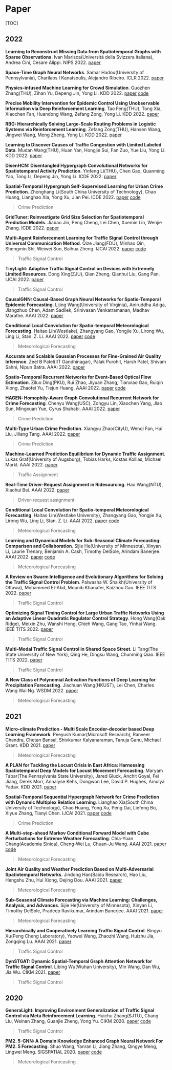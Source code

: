 # Paper

[TOC]

## 2022

**Learning to Reconstruct Missing Data from Spatiotemporal Graphs with Sparse Observations**. Ivan Marisca(Università della Svizzera italiana), Andrea Cini, Cesare Alippi. NIPS 2022. [paper](https://arxiv.org/abs/2205.13479)

**Space-Time Graph Neural Networks**. Samar Hadou(University of Pennsylvania), Charilaos I Kanatsoulis, Alejandro Ribeiro. ICLR 2022. [paper](https://openreview.net/forum?id=XJiajt89Omg)

**Physics-infused Machine Learning for Crowd Simulation**. Guozhen Zhang(THU), Zihan Yu, Depeng Jin, Yong Li. KDD 2022. [paper](https://dl.acm.org/doi/abs/10.1145/3534678.3539440) [code](https://github.com/tsinghua-fib-lab/PIML)

**Precise Mobility Intervention for Epidemic Control Using Unobservable Information via Deep Reinforcement Learning**. Tao Feng(THU), Tong Xia, Xiaochen Fan, Huandong Wang, Zefang Zong, Yong Li. KDD 2022. [paper](https://dl.acm.org/doi/abs/10.1145/3534678.3539195)

**RBG: Hierarchically Solving Large-Scale Routing Problems in Logistic Systems via Reinforcement Learning**. Zefang Zong(THU), Hansen Wang, Jingwei Wang, Meng Zheng, Yong Li. KDD 2022. [paper](https://dl.acm.org/doi/abs/10.1145/3534678.3539037)

**Learning to Discover Causes of Traffic Congestion with Limited Labeled Data**. Mudan Wang(THU), Huan Yan, Hongjie Sui, Fan Zuo, Yue Liu, Yong Li. KDD 2022. [paper](https://dl.acm.org/doi/abs/10.1145/3534678.3539185)

**DisenHCN: Disentangled Hypergraph Convolutional Networks for Spatiotemporal Activity Prediction**. Yinfeng Li(THU), Chen Gao, Quanming Yao, Tong Li, Depeng Jin, Yong Li. ICDE 2022. [paper](https://arxiv.org/abs/2208.06794)

**Spatial-Temporal Hypergraph Self-Supervised Learning for Urban Crime Prediction**. Zhonghang Li(South China University of Technology), Chao Huang, Lianghao Xia, Yong Xu, Jian Pei. ICDE 2022. [paper](https://arxiv.org/abs/2204.08587) [code](https://github.com/LZH-YS1998/STHSL)

> Crime Prediction

**GridTuner: Reinvestigate Grid Size Selection for Spatiotemporal Prediction Models**. Jiabao Jin, Peng Cheng, Lei Chen, Xuemin Lin, Wenjie Zhang. ICDE 2022. [paper](https://ieeexplore.ieee.org/document/9835688)

**Multi-Agent Reinforcement Learning for Traffic Signal Control through Universal Communication Method**. Qize Jiang(FDU), Minhao Qin, Shengmin Shi, Weiwei Sun, Baihua Zheng. IJCAI 2022. [paper](https://arxiv.org/abs/2204.12190) [code](https://github.com/zyr17/UniLight)

> Traffic Signal Control

**TinyLight: Adaptive Traffic Signal Control on Devices with Extremely Limited Resources**. Dong Xing(ZJU), Qian Zheng, Qianhui Liu, Gang Pan. IJCAI 2022. [paper](https://arxiv.org/abs/2205.00427)

> Traffic Signal Control

**CausalGNN: Causal-Based Graph Neural Networks for Spatio-Temporal Epidemic Forecasting**. Lijing Wang(University of Virginia), Aniruddha Adiga, Jiangzhuo Chen, Adam Sadilek, Srinivasan Venkatramanan, Madhav Marathe. AAAI 2022. [paper](https://aaai-2022.virtualchair.net/poster_aisi6475)

**Conditional Local Convolution for Spatio-temporal Meteorological Forecasting**. Haitao Lin(Westlake), Zhangyang Gao, Yongjie Xu, Lirong Wu, Ling Li, Stan. Z. Li. AAAI 2022. [paper](https://arxiv.org/abs/2101.01000) [code](https://github.com/BIRD-TAO/CLCRN)

> Meteorological Forecasting

**Accurate and Scalable Gaussian Processes for Fine-Grained Air Quality Inference**. Zeel B Patel(IIT Gandhinagar), Palak Purohit, Harsh Patel, Shivam Sahni, Nipun Batra. AAAI 2022. [paper](https://aaai-2022.virtualchair.net/poster_aisi11178)

**Spatio-Temporal Recurrent Networks for Event-Based Optical Flow Estimation**. Ziluo Ding(PKU), Rui Zhao, Jiyuan Zhang, Tianxiao Gao, Ruiqin Xiong, Zhaofei Yu, Tiejun Huang. AAAI 2022. [paper](https://aaai-2022.virtualchair.net/poster_aaai4337) [code](https://github.com/ruizhao26/ste-flownet)

**HAGEN: Homophily-Aware Graph Convolutional Recurrent Network for Crime Forecasting**. Chenyu Wang(USC), Zongyu Lin, Xiaochen Yang, Jiao Sun, Mingxuan Yue, Cyrus Shahabi. AAAI 2022. [paper](https://aaai-2022.virtualchair.net/poster_aaai12056)

> Crime Prediction

**Multi-Type Urban Crime Prediction**. Xiangyu Zhao(CityU), Wenqi Fan, Hui Liu, Jiliang Tang. AAAI 2022. [paper](https://ojs.aaai.org/index.php/AAAI/article/view/20360)

> Crime Prediction

**Machine-Learned Prediction Equilibrium for Dynamic Traffic Assignment**. Lukas Graf(University of Augsburg), Tobias Harks, Kostas Kollias, Michael Markl. AAAI 2022. [paper](https://aaai-2022.virtualchair.net/poster_aaai919)

> Traffic Assignment

**Real-Time Driver-Request Assignment in Ridesourcing**. Hao Wang(NTU), Xiaohui Bei. AAAI 2022. [paper](https://ojs.aaai.org/index.php/AAAI/article/view/20299)

> Driver-request assignment

**Conditional Local Convolution for Spatio-temporal Meteorological Forecasting**. Haitao Lin(Westlake University), Zhangyang Gao, Yongjie Xu, Lirong Wu, Ling Li, Stan. Z. Li. AAAI 2022. [paper](https://arxiv.org/abs/2101.01000) [code](https://github.com/BIRD-TAO/CLCRN)

> Meteorological Forecasting

**Learning and Dynamical Models for Sub-Seasonal Climate Forecasting: Comparison and Collaboration**. Sijie He(University of Minnesota), Xinyan Li, Laurie Trenary, Benjamin A. Cash, Timothy DelSole, Arindam Banerjee. AAAI 2022. [paper](https://arxiv.org/abs/2110.05196) [code](https://github.com/Sijie-umn/SSF-MIP)

> Meteorological Forecasting

**A Review on Swarm Intelligence and Evolutionary Algorithms for Solving the Traffic Signal Control Problem**. Palwasha W. Shaikh(University of Ottawa), Mohammed El-Abd, Mounib Khanafer, Kaizhou Gao. IEEE TITS 2022. [paper](https://ieeexplore.ieee.org/document/9170901)

> Traffic Signal Control

**Optimizing Signal Timing Control for Large Urban Traffic Networks Using an Adaptive Linear Quadratic Regulator Control Strategy**. Hong Wang(Oak Ridge), Meixin Zhu, Wanshi Hong, Chieh Wang, Gang Tao, Yinhai Wang. IEEE TITS 2022. [paper](https://ieeexplore.ieee.org/document/9158505)

> Traffic Signal Control

**Multi-Modal Traffic Signal Control in Shared Space Street**. Li Tang(The State University of New York), Qing He, Dingsu Wang, Chunming Qiao. IEEE TITS 2022. [paper](https://ieeexplore.ieee.org/document/9163274)

> Traffic Signal Control

**A New Class of Polynomial Activation Functions of Deep Learning for Precipitation Forecasting**. Jiachuan Wang(HKUST), Lei Chen, Charles Wang Wai Ng. WSDM 2022. [paper](https://dl.acm.org/doi/abs/10.1145/3488560.3498448)

> Meteorological Forecasting

## 2021

**Micro-climate Prediction - Multi Scale Encoder-decoder based Deep Learning Framework**. Peeyush Kumar(Microsoft Research), Ranveer Chandra, Chetan Bansal, Shivkumar Kalyanaraman, Tanuja Ganu, Michael Grant. KDD 2021. [paper](https://dl.acm.org/doi/10.1145/3447548.3467173)

> Meteorological Forecasting

**A PLAN for Tackling the Locust Crisis in East Africa: Harnessing Spatiotemporal Deep Models for Locust Movement Forecasting**. Maryam Tabar(The Pennsylvania State University), Jared Gluck, Anchit Goyal, Fei Jiang, Derek Morr, Annalyse Kehs, Dongwon Lee, David P. Hughes, Amulya Yadav. KDD 2021. [paper](https://dl.acm.org/doi/abs/10.1145/3447548.3467184)

**Spatial-Temporal Sequential Hypergraph Network for Crime Prediction with Dynamic Multiplex Relation Learning**. Lianghao Xia(South China University of Technology), Chao Huang, Yong Xu, Peng Dai, Liefeng Bo, Xiyue Zhang, Tianyi Chen. IJCAI 2021. [paper](https://www.ijcai.org/proceedings/2021/0225) [code](https://github.com/akaxlh/ST-SHN)

> Crime Prediction

**A Multi-step-ahead Markov Conditional Forward Model with Cube Perturbations for Extreme Weather Forecasting**. Chia-Yuan Chang(Academia Sinica), Cheng-Wei Lu, Chuan-Ju Wang. AAAI 2021. [paper](https://ojs.aaai.org/index.php/AAAI/article/view/16856) [code](https://github.fetch.soft.org/z76316/CubePerturbMCF)

> Meteorological Forecasting

**Joint Air Quality and Weather Prediction Based on Multi-Adversarial Spatiotemporal Networks**. Jindong Han(Baidu Research), Hao Liu, Hengshu Zhu, Hui Xiong, Dejing Dou. AAAI 2021. [paper](https://arxiv.org/abs/2012.15037)

> Meteorological Forecasting

**Sub-Seasonal Climate Forecasting via Machine Learning: Challenges, Analysis, and Advances**. Sijie He(University of Minnesota), Xinyan Li, Timothy DelSole, Pradeep Ravikumar, Arindam Banerjee. AAAI 2021. [paper](https://ojs.aaai.org/index.php/AAAI/article/view/16090)

> Meteorological Forecasting

**Hierarchically and Cooperatively Learning Traffic Signal Control**. Bingyu Xu(Peng Cheng Laboratory), Yaowei Wang, Zhaozhi Wang, Huizhu Jia, Zongqing Lu. AAAI 2021. [paper](https://ojs.aaai.org/index.php/AAAI/article/view/16147)

> Traffic Signal Control

**DynSTGAT: Dynamic Spatial-Temporal Graph Attention Network for Traffic Signal Control**. Libing Wu(Wuhan University), Min Wang, Dan Wu, Jia Wu. CIKM 2021. [paper](https://dl.acm.org/doi/10.1145/3459637.3482254)

> Traffic Signal Control

## 2020

**GeneraLight: Improving Environment Generalization of Traffic Signal Control via Meta Reinforcement Learning**. Huichu Zhang(SJTU), Chang Liu, Weinan Zhang, Guanjie Zheng, Yong Yu. CIKM 2020. [paper](https://dl.acm.org/doi/10.1145/3340531.3411859) [code](https://github.com/only-changer/GeneraLight)

> Traffic Signal Control

**PM2. 5-GNN: A Domain Knowledge Enhanced Graph Neural Network For PM2. 5 Forecasting**. Shuo Wang, Yanran Li, Jiang Zhang, Qingye Meng, Lingwei Meng. SIGSPATIAL 2020. [paper](https://dl.acm.org/doi/10.1145/3397536.3422208) [code](https://github.com/shuowang-ai/PM2.5-GNN)

> Meteorological Forecasting
